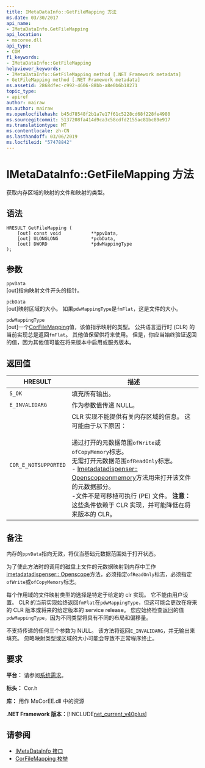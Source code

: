```yaml
---
title: IMetaDataInfo::GetFileMapping 方法
ms.date: 03/30/2017
api_name:
- IMetaDataInfo.GetFileMapping
api_location:
- mscoree.dll
api_type:
- COM
f1_keywords:
- IMetaDataInfo::GetFileMapping
helpviewer_keywords:
- IMetaDataInfo::GetFileMapping method [.NET Framework metadata]
- GetFileMapping method [.NET Framework metadata]
ms.assetid: 2868dfec-c992-4606-88bb-a8e0b6b18271
topic_type:
- apiref
author: mairaw
ms.author: mairaw
ms.openlocfilehash: b45d78548f2b1a7e17f61c5228cd68f228fe4980
ms.sourcegitcommit: 5137208fa414d9ca3c58cdfd2155ac81bc89e917
ms.translationtype: MT
ms.contentlocale: zh-CN
ms.lasthandoff: 03/06/2019
ms.locfileid: "57478842"
---
```

# <a name="imetadatainfogetfilemapping-method"></a>IMetaDataInfo::GetFileMapping 方法
获取内存区域的映射的文件和映射的类型。  
  
## <a name="syntax"></a>语法  
  
```  
HRESULT GetFileMapping (  
    [out] const void           **ppvData,   
    [out] ULONGLONG            *pcbData,   
    [out] DWORD                *pdwMappingType  
);  
```  
  
## <a name="parameters"></a>参数  
 `ppvData`  
 [out]指向映射文件开头的指针。  
  
 `pcbData`  
 [out]映射区域的大小。 如果`pdwMappingType`是`fmFlat`，这是文件的大小。  
  
 `pdwMappingType`  
 [out]一个[CorFileMapping](../../../../docs/framework/unmanaged-api/metadata/corfilemapping-enumeration.md)值，该值指示映射的类型。 公共语言运行时 (CLR) 的当前实现总是返回`fmFlat`。 其他值保留供将来使用。 但是，你应当始终验证返回的值，因为其他值可能在将来版本中启用或服务版本。  
  
## <a name="return-value"></a>返回值  
  
|HRESULT|描述|  
|-------------|-----------------|  
|`S_OK`|填充所有输出。|  
|`E_INVALIDARG`|作为参数值传递 NULL。|  
|`COR_E_NOTSUPPORTED`|CLR 实现不能提供有关内存区域的信息。 这可能由于以下原因：<br /><br /> 通过打开的元数据范围`ofWrite`或`ofCopyMemory`标志。<br />无需打开元数据范围`ofReadOnly`标志。<br />- [Imetadatadispenser:: Openscopeonmemory](../../../../docs/framework/unmanaged-api/metadata/imetadatadispenser-openscopeonmemory-method.md)方法用来打开该文件的元数据部分。<br />-文件不是可移植可执行 (PE) 文件。 **注意：** 这些条件依赖于 CLR 实现，并可能降低在将来版本的 CLR。|  
  
## <a name="remarks"></a>备注  
 内存的`ppvData`指向无效，将仅当基础元数据范围处于打开状态。  
  
 为了使此方法时的调用的磁盘上文件的元数据映射到内存中工作[imetadatadispenser:: Openscope](../../../../docs/framework/unmanaged-api/metadata/imetadatadispenser-openscope-method.md)方法，必须指定`ofReadOnly`标志，必须指定`ofWrite`或`ofCopyMemory`标志。  
  
 每个作用域的文件映射类型的选择是特定于给定的 clr 实现。 它不能由用户设置。 CLR 的当前实现始终返回`fmFlat`在`pdwMappingType`，但这可能会更改在将来的 CLR 版本或将来的给定版本的 service release。 您应始终检查返回的值`pdwMappingType`，因为不同类型将具有不同的布局和偏移量。  
  
 不支持传递的任何三个参数为 NULL。 该方法将返回`E_INVALIDARG`，并无输出来填充。 忽略映射类型或区域的大小可能会导致不正常程序终止。  
  
## <a name="requirements"></a>要求  
 **平台：** 请参阅[系统需求](../../../../docs/framework/get-started/system-requirements.md)。  
  
 **标头：** Cor.h  
  
 **库：** 用作 MsCorEE.dll 中的资源  
  
 **.NET Framework 版本：**[!INCLUDE[net_current_v40plus](../../../../includes/net-current-v40plus-md.md)]  
  
## <a name="see-also"></a>请参阅
- [IMetaDataInfo 接口](../../../../docs/framework/unmanaged-api/metadata/imetadatainfo-interface.md)
- [CorFileMapping 枚举](../../../../docs/framework/unmanaged-api/metadata/corfilemapping-enumeration.md)
